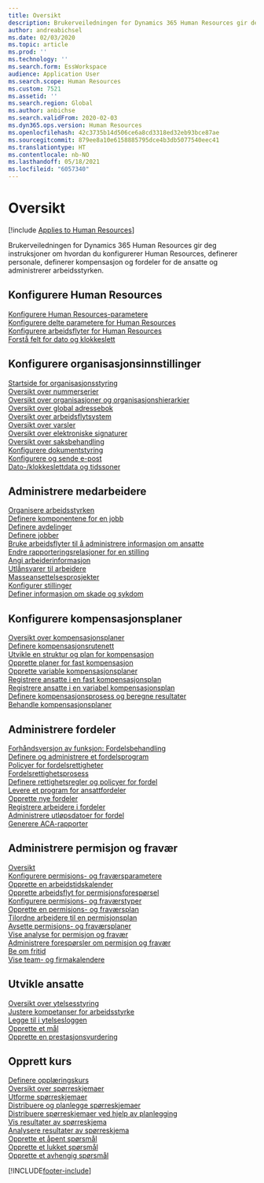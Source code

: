```yaml
---
title: Oversikt
description: Brukerveiledningen for Dynamics 365 Human Resources gir deg instruksjoner om hvordan du konfigurerer Human Resources, definerer personale, definerer kompensasjon og fordeler for de ansatte og administrerer arbeidsstyrken.
author: andreabichsel
ms.date: 02/03/2020
ms.topic: article
ms.prod: ''
ms.technology: ''
ms.search.form: EssWorkspace
audience: Application User
ms.search.scope: Human Resources
ms.custom: 7521
ms.assetid: ''
ms.search.region: Global
ms.author: anbichse
ms.search.validFrom: 2020-02-03
ms.dyn365.ops.version: Human Resources
ms.openlocfilehash: 42c3735b14d506ce6a8cd3318ed32eb93bce87ae
ms.sourcegitcommit: 879ee8a10e6158885795dce4b3db5077540eec41
ms.translationtype: HT
ms.contentlocale: nb-NO
ms.lasthandoff: 05/18/2021
ms.locfileid: "6057340"
---
```

# <a name="overview"></a>Oversikt

[!include [Applies to Human Resources](../includes/applies-to-hr.md)]

Brukerveiledningen for Dynamics 365 Human Resources gir deg instruksjoner om hvordan du konfigurerer Human Resources, definerer personale, definerer kompensasjon og fordeler for de ansatte og administrerer arbeidsstyrken.

## <a name="set-up-human-resources"></a>Konfigurere Human Resources

[Konfigurere Human Resources-parametere](hr-setup-parameters.md)</br>
[Konfigurere delte parametere for Human Resources](hr-setup-shared-parameters.md)</br>
[Konfigurere arbeidsflyter for Human Resources](./hr-workflow-manage-employee-information.md)</br>
[Forstå felt for dato og klokkeslett](hr-setup-date-time-fields.md)</br>

## <a name="configure-organization-settings"></a>Konfigurere organisasjonsinnstillinger

[Startside for organisasjonsstyring](../fin-ops-core/fin-ops/organization-administration/organization-administration-home-page.md?toc=/dynamics365/human-resources/toc.json)</br>
[Oversikt over nummerserier](../fin-ops-core/fin-ops/organization-administration/number-sequence-overview.md?toc=/dynamics365/human-resources/toc.json)</br>
[Oversikt over organisasjoner og organisasjonshierarkier](../fin-ops-core/fin-ops/organization-administration/organizations-organizational-hierarchies.md?toc=/dynamics365/human-resources/toc.json)</br>
[Oversikt over global adressebok](../fin-ops-core/fin-ops/organization-administration/overview-global-address-book.md?toc=/dynamics365/human-resources/toc.json)</br>
[Oversikt over arbeidsflytsystem](../fin-ops-core/fin-ops/organization-administration/overview-workflow-system.md?toc=/dynamics365/human-resources/toc.json)</br>
[Oversikt over varsler](../fin-ops-core/fin-ops/get-started/alerts-overview.md?toc=/dynamics365/human-resources/toc.json)</br>
[Oversikt over elektroniske signaturer](../fin-ops-core/fin-ops/organization-administration/electronic-signature-overview.md?toc=/dynamics365/human-resources/toc.json)</br>
[Oversikt over saksbehandling](../fin-ops-core/fin-ops/organization-administration/cases.md?toc=/dynamics365/human-resources/toc.json)</br>
[Konfigurere dokumentstyring](../fin-ops-core/fin-ops/organization-administration/configure-document-management.md?toc=/dynamics365/human-resources/toc.json)</br>
[Konfigurere og sende e-post](../fin-ops-core/fin-ops/organization-administration/configure-email.md?toc=/dynamics365/human-resources/toc.json)</br>
[Dato-/klokkeslettdata og tidssoner](../fin-ops-core/fin-ops/organization-administration/date-time-zones.md?toc=/dynamics365/human-resources/toc.json)</br>

## <a name="manage-personnel"></a>Administrere medarbeidere

[Organisere arbeidsstyrken](hr-personnel-departments-jobs-positions.md)</br>
[Definere komponentene for en jobb](hr-personnel-jobs.md)</br>
[Definere avdelinger](hr-personnel-define-departments.md)</br>
[Definere jobber](hr-personnel-define-jobs.md)</br>
[Bruke arbeidsflyter til å administrere informasjon om ansatte](hr-workflow-manage-employee-information.md)</br>
[Endre rapporteringsrelasjoner for en stilling](hr-personnel-modify-reporting-relationships-position.md)</br>
[Angi arbeiderinformasjon](hr-personnel-enter-worker-information.md)</br>
[Utlånsvarer til arbeidere](hr-personnel-loan-item-worker.md)</br>
[Masseansettelsesprosjekter](hr-personnel-mass-hire-projects.md)</br>
[Konfigurer stillinger](hr-personnel-set-up-positions.md)</br>
[Definer informasjon om skade og sykdom](hr-personnel-set-up-injury-illness-information.md)</br>

## <a name="set-up-compensation-plans"></a>Konfigurere kompensasjonsplaner

[Oversikt over kompensasjonsplaner](hr-compensation-overview.md)</br>
[Definere kompensasjonsrutenett](hr-compensation-grids.md)</br>
[Utvikle en struktur og plan for kompensasjon](hr-compensation-structure.md)</br>
[Opprette planer for fast kompensasjon](hr-compensation-fixed-plans.md)</br>
[Opprette variable kompensasjonsplaner](hr-compensation-variable-plans.md)</br>
[Registrere ansatte i en fast kompensasjonsplan](hr-compensation-enroll-employees-fixed.md)</br>
[Registrere ansatte i en variabel kompensasjonsplan](hr-compensation-enroll-employees-variable.md)</br>
[Definere kompensasjonsprosess og beregne resultater](hr-compensation-define-process.md)</br>
[Behandle kompensasjonsplaner](hr-compensation-process.md)</br>

## <a name="manage-benefits"></a>Administrere fordeler

[Forhåndsversjon av funksjon: Fordelsbehandling](hr-benefits-management-overview.md)</br>
[Definere og administrere et fordelsprogram](hr-benefits-manage-program.md)</br>
[Policyer for fordelsrettigheter](hr-benefits-eligibility-policies.md)</br>
[Fordelsrettighetsprosess](hr-benefits-eligibility-process.md)</br>
[Definere rettighetsregler og policyer for fordel](hr-benefits-define-eligibility-rules.md)</br>
[Levere et program for ansattfordeler](hr-benefits-deliver-employee-benefits-program.md)</br>
[Opprette nye fordeler](hr-benefits-create.md)</br>
[Registrere arbeidere i fordeler](hr-benefits-enroll-workers.md)</br>
[Administrere utløpsdatoer for fordel](hr-benefits-expiration-dates.md)</br>
[Generere ACA-rapporter](hr-benefits-aca-reports.md)</br>

## <a name="manage-leave-and-absence"></a>Administrere permisjon og fravær

[Oversikt](hr-leave-and-absence-overview.md)</br>
[Konfigurere permisjons- og fraværsparametere](hr-leave-and-absence-parameters.md)</br>
[Opprette en arbeidstidskalender](hr-leave-and-absence-working-time-calendar.md)</br>
[Opprette arbeidsflyt for permisjonsforespørsel](hr-leave-and-absence-workflow.md)</br>
[Konfigurere permisjons- og fraværstyper](hr-leave-and-absence-types.md)</br>
[Opprette en permisjons- og fraværsplan](hr-leave-and-absence-plans.md)</br>
[Tilordne arbeidere til en permisjonsplan](hr-leave-and-absence-enroll.md)</br>
[Avsette permisjons- og fraværsplaner](hr-leave-and-absence-accrue.md)</br>
[Vise analyse for permisjon og fravær](hr-leave-and-absence-analytics.md)</br>
[Administrere forespørsler om permisjon og fravær](hr-employee-self-service-manage-requests.md)</br>
[Be om fritid](hr-employee-self-service-request-time-off.md)</br>
[Vise team- og firmakalendere](hr-employee-self-service-calendar.md)</br>

## <a name="develop-employees"></a>Utvikle ansatte

[Oversikt over ytelsesstyring](hr-develop-performance-management-overview.md)</br>
[Justere kompetanser for arbeidsstyrke](hr-develop-skills.md)</br>
[Legge til i ytelsesloggen](hr-develop-add-performance-journal.md)</br>
[Opprette et mål](hr-develop-create-goal.md)</br>
[Opprette en prestasjonsvurdering](hr-develop-create-performance-review.md)</br>

## <a name="create-courses"></a>Opprett kurs

[Definere opplæringskurs](hr-learning-courses.md)</br>
[Oversikt over spørreskjemaer](hr-learning-questionnaires.md)</br>
[Utforme spørreskjemaer](hr-learning-design-questionnaires.md)</br>
[Distribuere og planlegge spørreskjemaer](hr-learning-distribute-questionnaires.md)</br>
[Distribuere spørreskjemaer ved hjelp av planlegging](hr-learning-distribute-questionnaires-scheduling.md)</br>
[Vis resultater av spørreskjema](hr-learning-evaluate-questionnaire-results.md)</br>
[Analysere resultater av spørreskjema](hr-learning-analyze-questionnaire-results.md)</br>
[Opprette et åpent spørsmål](hr-learning-create-open-ended-question.md)</br>
[Opprette et lukket spørsmål](hr-learning-create-closed-ended-question.md)</br>
[Opprette et avhengig spørsmål](hr-learning-depending-question.md)</br>





[!INCLUDE[footer-include](../includes/footer-banner.md)]